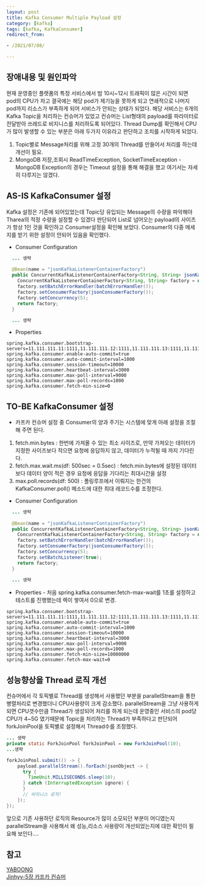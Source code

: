 ```yaml
---
layout: post 
title: Kafka Consumer Multiple Payload 설정 
category: [kafka]
tags: [kafka, KafkaConsumer]
redirect_from:

- /2021/07/08/

---
```


## 장애내용 및 원인파악
현재 운영중인 플랫폼의 특정 서비스에서 밤 10시~12시 트래픽이 많은 시간이 되면 pod의 CPU가 차고 결국에는 해당 pod가 제기능을 못하게 되고 연쇄적으로 나머지 pod까지 리소스가 부족하게 되어 서비스가 안되는 상태가 되었다. 해당 서비스는 6개의 Kafka Topic을 처리하는 컨슈머가 있었고 컨슈머는 List형태의 payload를 파라미터로 전달받아 쓰레드로 비지니스를 처리하도록 되어있다.
Thread Dump를 확인해서 CPU가 많이 발생할 수 있는 부분은 아래 두가지 이유라고 판단하고 조치를 시작하게 되었다.  
1. Topic별로 Message처리를 위해 고정 30개의 Thread를 만들어서 처리를 하는데 개선이 필요.    
2. MongoDB 저장,조회시 ReadTimeException, SocketTimeException - MongoDB Exception의 경우는 Timeout 설정을 통해 해결을 했고 여기서는 자세히 다루지는 않겠다.  

## AS-IS KafkaConsumer 설정  
Kafka 설정은 기존에 되어있었는데 Topic당 유입되는 Message의 수량을 파악해야 Tharea의 적정 수량을 설정할 수 있겠다 판단되어 List로 넘어오는 payload의 사이즈가 항상 1인 것을 확인하고 Consumer설정을 확인해 보았다. Consumer의 다중 메세지를 받기 위한 설정이 안되어 있음을 확인했다.
- Consumer Configuration  
```java  
  ... 생략
  
  @Bean(name = "jsonKafkaListenerContainerFactory")
  public ConcurrentKafkaListenerContainerFactory<String, String> jsonKafkaListenerContainerFactory() {
    ConcurrentKafkaListenerContainerFactory<String, String> factory = new ConcurrentKafkaListenerContainerFactory<>();
    factory.setBatchErrorHandler(batchErrorHandler()); 
    factory.setConsumerFactory(jsonConsumerFactory());
    factory.setConcurrency(5);
    return factory;
  }
  
  ... 생략
```

- Properties  
```properties
spring.kafka.consumer.bootstrap-servers=11.111.111.11:1111,11.111.111.12:1111,11.111.111.13:1111,11.111.111.14:1111
spring.kafka.consumer.enable-auto-commit=true
spring.kafka.consumer.auto-commit-interval=1000
spring.kafka.consumer.session-timeout=10000
spring.kafka.consumer.heartbeat-interval=3000
spring.kafka.consumer.max-poll-interval=9000
spring.kafka.consumer.max-poll-records=1000
spring.kafka.consumer.fetch-min-size=0
```  

## TO-BE KafkaConsumer 설정  
- 카프카 컨슈머 설정 중 Consumer의 양과 주기는 시스템에 맞게 아래 설정을 조절해 주면 된다.  
1. fetch.min.bytes : 한번에 가져올 수 있는 최소 사이즈로, 만약 가져오는 데이터가 지정한 사이즈보다 작으면 요청에 응답하지 않고, 데이터가 누적될 때 까지 기다린다.  
2. fetch.max.wait.ms(df: 500sec = 0.5sec) : fetch.min.bytes에 설정된 데이터보다 데이터 양이 적은 경우 요청에 응답을 기다리는 최대시간을 설정  
3. max.poll.records(df: 500) : 폴링루프에서 이뤄지는 한건의 KafkaConsumer.poll() 메소드에 대한 최대 레코드수를 조정한다.  
  
- Consumer Configuration
```java  
  ... 생략
  
  @Bean(name = "jsonKafkaListenerContainerFactory")
  public ConcurrentKafkaListenerContainerFactory<String, String> jsonKafkaListenerContainerFactory() {
    ConcurrentKafkaListenerContainerFactory<String, String> factory = new ConcurrentKafkaListenerContainerFactory<>();
    factory.setBatchErrorHandler(batchErrorHandler()); 
    factory.setConsumerFactory(jsonConsumerFactory());
    factory.setConcurrency(5);
    factory.setBatchListener(true);
    return factory;
  }
  
  ... 생략
```

- Properties - 처음 spring.kafka.consumer.fetch-max-wait를 1초를 설정하고 테스트를 진행했는데 렉이 쌓여서 0으로 변경. 
```properties
spring.kafka.consumer.bootstrap-servers=11.111.111.11:1111,11.111.111.12:1111,11.111.111.13:1111,11.111.111.14:1111
spring.kafka.consumer.enable-auto-commit=true
spring.kafka.consumer.auto-commit-interval=1000
spring.kafka.consumer.session-timeout=10000
spring.kafka.consumer.heartbeat-interval=3000
spring.kafka.consumer.max-poll-interval=9000
spring.kafka.consumer.max-poll-records=1000
spring.kafka.consumer.fetch-min-size=10000000
spring.kafka.consumer.fetch-max-wait=0
```  

##  성능향상을 Thread 로직 개선  
컨슈머에서 각 토픽별로 Thread를 생성해서 사용했던 부분을 parallelStream을 통한 병렬처리로 변경했더니 CPU사용량이 크게 감소했다. parallelStream을 그냥 사용하게 되면 CPU갯수만큼 Thread가 생성되어 처리를 하게 되는데 운영중인 서비스의 pod당 CPU가 4~5G 였기때문에 Topic을 처리하는 Thread가 부족하다고 판단되어 forkJoinPool을 토픽별로 설정해서 Thread수를 조정했다.
```java  
... 생략
private static ForkJoinPool forkJoinPool = new ForkJoinPool(10);
...생략

forkJoinPool.submit(() -> {
    payload.parallelStream().forEach(jsonObject -> {
      try {
        TimeUnit.MILLISECONDS.sleep(10);
      } catch (InterruptedException ignore) {
      }
      // 비지니스 로직!
    });
});
```  
앞으로 기존 사용하던 로직의 Resource가 많이 소모되던 부분이 어디였는지 parallelStream을 사용해서 왜 성능,리소스 사용량이 개선되었는지에 대한 확인이 필요해 보인다....  

## 참고  
[YABOONG](https://yaboong.github.io/spring/2020/06/07/kafka-batch-consumer-unintended-listener-invoking/)  
[Jinhyy-5장 카프카 컨슈머](https://jinhyy.tistory.com/63)

